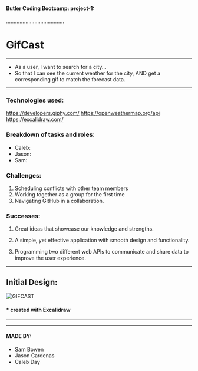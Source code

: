#### Butler Coding Bootcamp: project-1:

.......................................

# GifCast

---

- As a user, I want to search for a city...
- So that I can see the current weather for the city, AND get a corresponding gif to match the forecast data.

---

### Technologies used:

https://developers.giphy.com/
https://openweathermap.org/api
https://excalidraw.com/

### Breakdown of tasks and roles:

- Caleb:
- Jason:
- Sam:

### Challenges:

1. Scheduling conflicts with other team members
2. Working together as a group for the first time
3. Navigating GitHub in a collaboration.

### Successes:

1. Great ideas that showcase our knowledge and strengths.

2. A simple, yet effective application with smooth design and functionality.

3. Programming two different web APIs to communicate and share data to improve the user experience.

---

## Initial Design:

![GIFCAST](https://user-images.githubusercontent.com/100164686/163264370-fa9311bf-5930-496d-84fd-4a5bce1eb129.png)

#### \* created with Excalidraw

---

---

#### MADE BY:

- Sam Bowen
- Jason Cardenas
- Caleb Day
